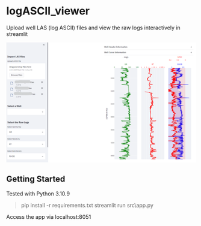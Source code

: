 # logASCII_viewer
Upload well LAS (log ASCII) files and view the raw logs interactively in streamlit

![preview](/src/logASCII_viewer/data/preview.png)


## Getting Started
Tested with Python 3.10.9
> pip install -r requirements.txt
> streamlit run src\app.py

Access the app via localhost:8051
